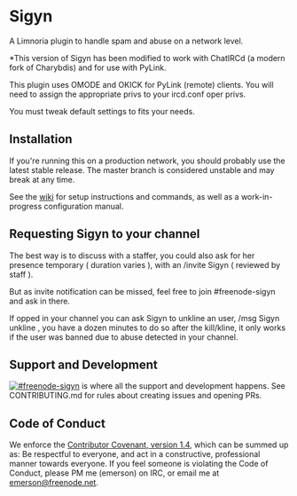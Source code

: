 # Sigyn

A Limnoria plugin to handle spam and abuse on a network level.

*This version of Sigyn has been modified to work with ChatIRCd (a modern fork of Charybdis) and for use with PyLink.  

This plugin uses OMODE and OKICK for PyLink (remote) clients.  You will need to assign the appropriate privs to your ircd.conf oper privs.

You must tweak default settings to fits your needs.

## Installation

If you're running this on a production network, you should probably use the
latest stable release. The master branch is considered unstable and may break at
any time.

See the [wiki](https://github.com/freenode/Sigyn/wiki) for setup instructions
and commands, as well as a work-in-progress configuration manual.

## Requesting Sigyn to your channel

The best way is to discuss with a staffer, you could also ask for her presence temporary ( duration varies ), with an /invite Sigyn ( reviewed by staff ).

But as invite notification can be missed, feel free to join #freenode-sigyn and ask in there.

If opped in your channel you can ask Sigyn to unkline an user, /msg Sigyn unkline <nick>, you have a dozen minutes to do so after the kill/kline, it only works if the user was banned due to abuse detected in your channel.

## Support and Development

[![#freenode-sigyn](https://kiwiirc.com/buttons/chat.freenode.net/freenode-sigyn.png)](https://kiwiirc.com/client/chat.freenode.net/#freenode-sigyn)
is where all the support and development happens. See CONTRIBUTING.md for rules
about creating issues and opening PRs.

## Code of Conduct

We enforce the
[Contributor Covenant, version 1.4](https://www.contributor-covenant.org/version/1/4/code-of-conduct.html),
which can be summed up as: Be respectful to everyone, and act in a constructive,
professional manner towards everyone. If you feel someone is violating the Code
of Conduct, please PM me (emerson) on IRC, or email me at emerson@freenode.net.
